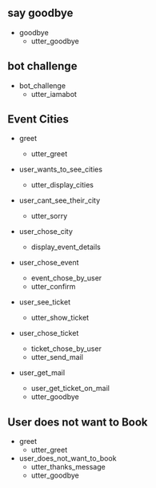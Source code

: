## say goodbye
* goodbye
  - utter_goodbye

## bot challenge
* bot_challenge
  - utter_iamabot

## Event Cities
* greet
  - utter_greet
* user_wants_to_see_cities
  - utter_display_cities
* user_cant_see_their_city
  - utter_sorry
* user_chose_city
  - display_event_details
* user_chose_event
  - event_chose_by_user
  - utter_confirm
* user_see_ticket
  - utter_show_ticket

* user_chose_ticket
  - ticket_chose_by_user
  - utter_send_mail

* user_get_mail
  - user_get_ticket_on_mail
  - utter_goodbye


## User does not want to Book
* greet
  - utter_greet
* user_does_not_want_to_book
  - utter_thanks_message
  - utter_goodbye
